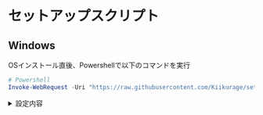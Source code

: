 # セットアップスクリプト

## Windows

OSインストール直後、Powershellで以下のコマンドを実行

```powershell
# Powershell
Invoke-WebRequest -Uri "https://raw.githubusercontent.com/Kiikurage/setup/refs/heads/master/configuration.dsc.yml" -OutFile "$env:TEMP\config.yml"; winget configure "$env:TEMP\config.yml"
```

<details>
  <summary>設定内容</summary>

- OSの設定
    - エクスプローラの「ホーム」メニューを非表示に
    - エクスプローラの「ギャラリー」メニューを非表示に
    - エクスプローラで隠しファイルを表示
    - エクスプローラで拡張子を表示
    - タスクバーの検索ボックスを非表示に
    - タスクバーの「タスクビュー」アイコンを非表示に
    - タスクバーのウィジェットを非表示に
- アプリのインストール
    - 1Password
    - Google Chrome
    - VSCode
    - Visual Studio 2022
    - PowerToys
    - JetBrains Toolbox
    - Steam
    - Epic Games Launcher
    - OBS
    - Spotify
- PowerToysの設定
    - いらないモジュールの無効化

- 今後対応したいこと
    - JetBrains ToolBoxからRiderをインストール
    - WSLにzsh/oh-my-zshを導入
    - PowerToys設定
        - Keyboard Managerのショートカット再マップ
            - `Win+Space` を `Alt+チルダ` へ
    - Microsoft IMEの削除

</details>

